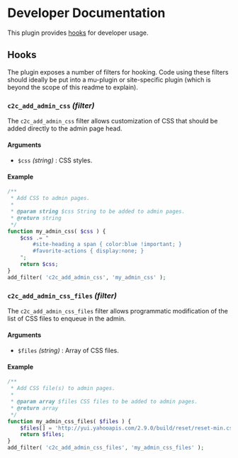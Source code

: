 # Developer Documentation

This plugin provides [hooks](#hooks) for developer usage.

## Hooks

The plugin exposes a number of filters for hooking. Code using these filters should ideally be put into a mu-plugin or site-specific plugin (which is beyond the scope of this readme to explain).

### `c2c_add_admin_css` _(filter)_

The `c2c_add_admin_css` filter allows customization of CSS that should be added directly to the admin page head.

#### Arguments

* `$css` _(string)_ :
CSS styles.

#### Example

```php
/**
 * Add CSS to admin pages.
 *
 * @param string $css String to be added to admin pages.
 * @return string
 */
function my_admin_css( $css ) {
	$css .= "
		#site-heading a span { color:blue !important; }
		#favorite-actions { display:none; }
	";
	return $css;
}
add_filter( 'c2c_add_admin_css', 'my_admin_css' );
```

### `c2c_add_admin_css_files` _(filter)_

The `c2c_add_admin_css_files` filter allows programmatic modification of the list of CSS files to enqueue in the admin.

#### Arguments

* `$files` _(string)_ :
Array of CSS files.

#### Example

```php
/**
 * Add CSS file(s) to admin pages.
 *
 * @param array $files CSS files to be added to admin pages.
 * @return array
 */
function my_admin_css_files( $files ) {
	$files[] = 'http://yui.yahooapis.com/2.9.0/build/reset/reset-min.css';
	return $files;
}
add_filter( 'c2c_add_admin_css_files', 'my_admin_css_files' );
```
